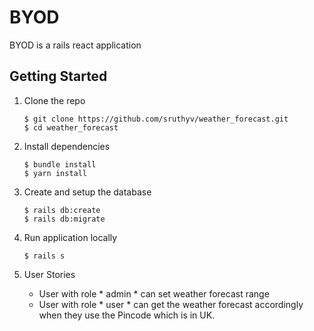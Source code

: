 # BYOD

BYOD is a rails react application

## Getting Started

1. Clone the repo

   ```
   $ git clone https://github.com/sruthyv/weather_forecast.git
   $ cd weather_forecast
   ```

2. Install dependencies

   ```
   $ bundle install
   $ yarn install
   ```

3. Create and setup the database

   ```
   $ rails db:create
   $ rails db:migrate

   ```

4. Run application locally

   ```
   $ rails s

   ```

6. User Stories

   - User with role * admin * can set weather forecast range
   - User with role * user * can get the weather forecast accordingly when they use the Pincode which is in UK.
